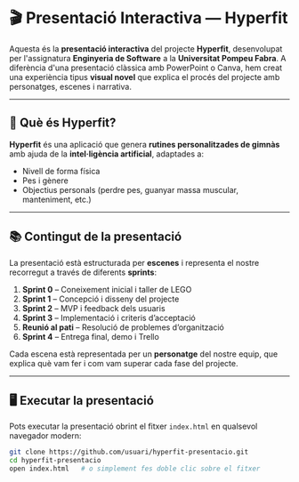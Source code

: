 # 🎬 Presentació Interactiva — Hyperfit

Aquesta és la **presentació interactiva** del projecte **Hyperfit**, desenvolupat per l'assignatura **Enginyeria de Software** a la **Universitat Pompeu Fabra**. A diferència d'una presentació clàssica amb PowerPoint o Canva, hem creat una experiència tipus **visual novel** que explica el procés del projecte amb personatges, escenes i narrativa.

---

## 🧠 Què és Hyperfit?

**Hyperfit** és una aplicació que genera **rutines personalitzades de gimnàs** amb ajuda de la **intel·ligència artificial**, adaptades a:

- Nivell de forma física
- Pes i gènere
- Objectius personals (perdre pes, guanyar massa muscular, manteniment, etc.)

---

## 📚 Contingut de la presentació

La presentació està estructurada per **escenes** i representa el nostre recorregut a través de diferents **sprints**:

1. **Sprint 0** – Coneixement inicial i taller de LEGO
2. **Sprint 1** – Concepció i disseny del projecte
3. **Sprint 2** – MVP i feedback dels usuaris
4. **Sprint 3** – Implementació i criteris d’acceptació
5. **Reunió al pati** – Resolució de problemes d’organització
6. **Sprint 4** – Entrega final, demo i Trello

Cada escena està representada per un **personatge** del nostre equip, que explica què vam fer i com vam superar cada fase del projecte.

---

## 🖥️ Executar la presentació

Pots executar la presentació obrint el fitxer `index.html` en qualsevol navegador modern:

```bash
git clone https://github.com/usuari/hyperfit-presentacio.git
cd hyperfit-presentacio
open index.html   # o simplement fes doble clic sobre el fitxer
